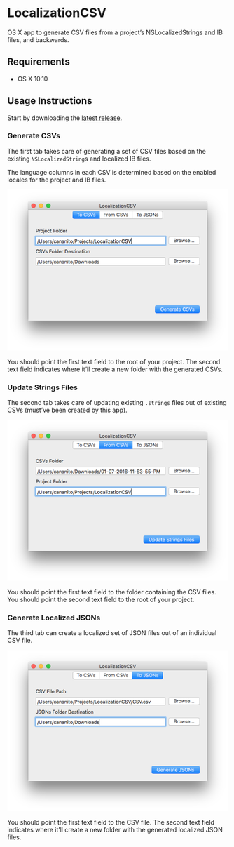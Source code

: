 # LocalizationCSV

OS X app to generate CSV files from a project’s NSLocalizedStrings and IB files, and backwards.

## Requirements

* OS X 10.10

## Usage Instructions

Start by downloading the [latest release](https://github.com/Cananito/LocalizationCSV/releases).

### Generate CSVs

The first tab takes care of generating a set of CSV files based on the existing `NSLocalizedString`s and localized IB files.

The language columns in each CSV is determined based on the enabled locales for the project and IB files.

<img src="https://raw.githubusercontent.com/Cananito/LocalizationCSV/master/Assets/Screenshots/ToCSVs.png" />

You should point the first text field to the root of your project. The second text field indicates where it’ll create a new folder with the generated CSVs.

### Update Strings Files

The second tab takes care of updating existing `.strings` files out of existing CSVs (must’ve been created by this app).

<img src="https://raw.githubusercontent.com/Cananito/LocalizationCSV/master/Assets/Screenshots/FromCSVs.png" />

You should point the first text field to the folder containing the CSV files. You should point the second text field to the root of your project.

### Generate Localized JSONs

The third tab can create a localized set of JSON files out of an individual CSV file.

<img src="https://raw.githubusercontent.com/Cananito/LocalizationCSV/master/Assets/Screenshots/ToJSONs.png" />

You should point the first text field to the CSV file. The second text field indicates where it’ll create a new folder with the generated localized JSON files.

